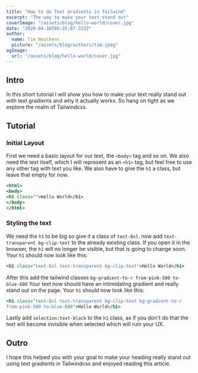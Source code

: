 ```yaml
---
title: "How to do Text Gradients in Tailwind"
excerpt: "The way to make your text stand out"
coverImage: "/assets/blog/hello-world/cover.jpg"
date: "2020-04-16T05:35:07.322Z"
author:
  name: Tim Neutkens
  picture: "/assets/blog/authors/tim.jpeg"
ogImage:
  url: "/assets/blog/hello-world/cover.jpg"
---
```

## Intro
In this short tutorial I will show you how to make your text really stand out with text gradients and why it actually works. So hang on tight as we explore the realm of Tailwindcss.

## Tutorial

### Initial Layout

First we need a basic layout for our text, the `<body>` tag and so on. We also need the text itself, which I will represent as an `<h1>` tag, but feel free to use any other tag with text you like. We also have to give the `h1` a class, but leave that empty for now.

```xml
<html>
<body>
<h1 class="">Hello World</h1>
</body>
</html>

```

### Styling the text

We need the `h1` to be big so give it a class of `text-8xl`. now add `text-transparent bg-clip-text` to the already existing class. If you open it in the browser, the `h1` will no longer be visible, but that is going to change soon. Your `h1` should now look like this:
```xml
<h1 class="text-8xl text-transparent bg-clip-text">Hello World</h1>
```
After this add the tailwind classes `bg-gradient-to-r from-pink-500 to-blue-600` Your text now should have an intimidating gradient and really stand out on the page. Your `h1` should now look like this:

```xml
<h1 class="text-8xl text-transparent bg-clip-text bg-gradient-to-r 
from-pink-500 to-blue-600">Hello World</h1>
```
Lastly add `selection:text-black` to the `h1` class, as if you don't do that the text will become invisible when selected which will ruin your UX.

## Outro

I hope this helped you with your goal to make your heading really stand out using text gradients in Tailwindcss and enjoyed reading this article.



